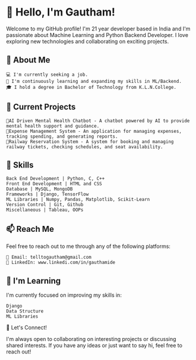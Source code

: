# 👋 Hello, I'm Gautham!

Welcome to my GitHub profile! I'm 21 year developer based in India and I'm passionate about Machine Learning and Python Backend Developer. I love exploring new technologies and collaborating on exciting projects.
## 💼 About Me

    💻 I'm currently seeking a job.
    🌱 I'm continuously learning and expanding my skills in ML/Backend.
    🎓 I hold a degree in Bachelor of Technology from K.L.N.College.

## 🔭 Current Projects

    🔹AI Driven Mental Health Chatbot - A chatbot powered by AI to provide mental health support and guidance.
    🔸Expense Management System - An application for managing expenses, tracking spending, and generating reports.
    🔹Railway Reservation System - A system for booking and managing railway tickets, checking schedules, and seat availability.

## 📃 Skills

    Back End Development | Python, C, C++
    Front End Development | HTML and CSS
    Database | MySQL, MongoDB
    Frameworks | Django, TensorFlow
    ML Libraries | Numpy, Pandas, Matplotlib, Scikit-Learn
    Version Control | Git, Github
    Miscellaneous | Tableau, OOPs

## 📫 Reach Me

Feel free to reach out to me through any of the following platforms:

    📧 Email: telltogautham@gmail.com
    💬 LinkedIn: www.linkedi.com/in/gauthamide

## 🌱 I'm Learning

I'm currently focused on improving my skills in:

    Django
    Data Structure
    ML Libraries

🤝 Let's Connect!

I'm always open to collaborating on interesting projects or discussing shared interests. If you have any ideas or just want to say hi, feel free to reach out!

